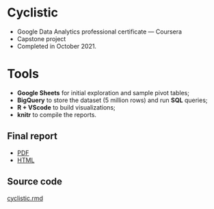 # Cyclistic

- Google Data Analytics professional certificate — Coursera
- Capstone project
- Completed in October 2021.

# Tools

- **Google Sheets** for initial exploration and sample pivot tables;
- **BigQuery** to store the dataset (5 million rows) and run **SQL** queries;
- **R + VScode** to build visualizations;
- **knitr** to compile the reports.

## Final report

- [PDF](./cyclistic.pdf)
- [HTML](./cyclistic.html)

## Source code

[cyclistic.rmd](./cyclistic.rmd)
